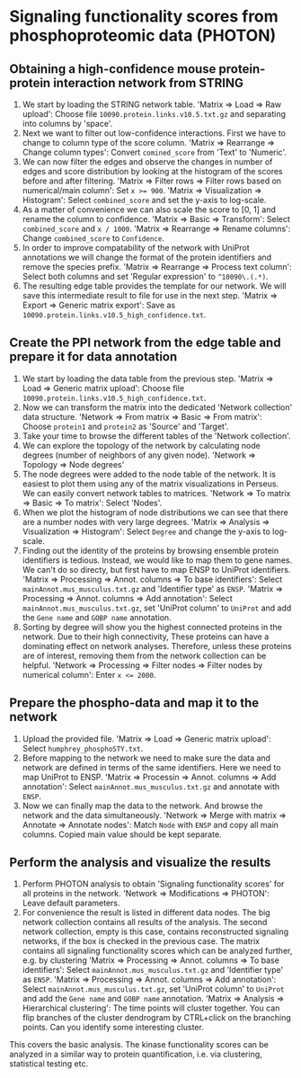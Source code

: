 # Signaling functionality scores from phosphoproteomic data (PHOTON)
## Obtaining a high-confidence mouse protein-protein interaction network from STRING
1. We start by loading the STRING network table.
    'Matrix => Load => Raw upload': Choose file `10090.protein.links.v10.5.txt.gz` and
    separating into columns by 'space'.
2. Next we want to filter out low-confidence interactions.
    First we have to change to column type of the score column.
    'Matrix => Rearrange => Change column types': Convert `comined_score` from 'Text' to 'Numeric'.
3. We can now filter the edges and observe the changes in number of edges
    and score distribution by looking at the histogram of the scores before and after filtering.
    'Matrix => Filter rows => Filter rows based on numerical/main column': Set `x >= 900`.
    'Matrix => Visualization => Histogram': Select `combined_score` and set the y-axis to log-scale.
4. As a matter of convenience we can also scale the score to [0, 1] and rename the column to confidence.
    'Matrix => Basic => Transform': Select `combined_score` and `x / 1000`.
    'Matrix => Rearrange => Rename columns': Change `combined_score` to `Confidence`.
5. In order to improve compatability of the network with UniProt annotations we will
    change the format of the protein identifiers and remove the species prefix.
    'Matrix => Rearrange => Process text column': Select both columns and set
    'Regular expression' to `^10090\.(.*)`.
6. The resulting edge table provides the template for our network. We will save this
    intermediate result to file for use in the next step.
    'Matrix => Export => Generic matrix export': Save as `10090.protein.links.v10.5_high_confidence.txt`.

## Create the PPI network from the edge table and prepare it for data annotation
1. We start by loading the data table from the previous step.
    'Matrix => Load => Generic matrix upload': Choose file `10090.protein.links.v10.5_high_confidence.txt`.
2. Now we can transform the matrix into the dedicated 'Network collection' data structure.
    'Network => From matrix => Basic => From matrix': Choose `protein1` and `protein2` as 'Source' and 'Target'.
3. Take your time to browse the different tables of the 'Network collection'.
4. We can explore the topology of the network by calculating node degrees (number of neighbors of any given node).
    'Network => Topology => Node degrees'
5. The node degrees were added to the node table of the network. It is easiest to plot them
    using any of the matrix visualizations in Perseus. We can easily convert network tables
    to matrices.
    'Network => To matrix => Basic => To matrix': Select 'Nodes'.
6. When we plot the histogram of node distributions we can see that there are a number nodes with
    very large degrees.
    'Matrix => Analysis => Visualization => Histogram': Select `Degree` and change the y-axis to log-scale.
7. Finding out the identity of the proteins by browsing ensemble protein identifiers is tedious.
    Instead, we would like to map them to gene names. We can't do so directy, but first have to map
    ENSP to UniProt identifiers.
    'Matrix => Processing => Annot. columns => To base identifiers': Select `mainAnnot.mus_musculus.txt.gz`
    and 'Identifier type' as `ENSP`.
    'Matrix => Processing => Annot. columns => Add annotation': Select `mainAnnot.mus_musculus.txt.gz`,
    set 'UniProt column' to `UniProt` and add the `Gene name` and `GOBP name` annotation.
8. Sorting by degree will show you the highest connected proteins in the network. Due to their high connectivity,
    These proteins can have a dominating effect on network analyses. Therefore, unless these proteins
    are of interest, removing them from the network collection can be helpful.
    'Network => Processing => Filter nodes => Filter nodes by numerical column': Enter `x <= 2000`.

## Prepare the phospho-data and map it to the network
1. Upload the provided file.
    'Matrix => Load => Generic matrix upload': Select `humphrey_phosphoSTY.txt`.
2. Before mapping to the network we need to make sure the data and network are defined
    in terms of the same identifiers. Here we need to map UniProt to ENSP.
    'Matrix => Processin => Annot. columns => Add annotation': Select `mainAnnot.mus_musculus.txt.gz`
    and annotate with `ENSP`.
3. Now we can finally map the data to the network. And browse the network and the data simultaneously.
    'Network => Merge with matrix => Annotate => Annotate nodes': Match `Node` with `ENSP` and copy
    all main columns. Copied main value should be kept separate.

## Perform the analysis and visualize the results
1. Perform PHOTON analysis to obtain 'Signaling functionality scores' for all proteins in the network.
    'Network => Modifications => PHOTON': Leave default parameters.
2. For convenience the result is listed in different data nodes. The big network collection contains
    all results of the analysis. The second network collection, empty is this case, contains reconstructed
    signaling networks, if the box is checked in the previous case. The matrix contains all signaling
    functionality scores which can be analyzed further, e.g. by clustering
    'Matrix => Processing => Annot. columns => To base identifiers': Select `mainAnnot.mus_musculus.txt.gz`
    and 'Identifier type' as `ENSP`.
    'Matrix => Processing => Annot. columns => Add annotation': Select `mainAnnot.mus_musculus.txt.gz`,
    set 'UniProt column' to `UniProt` and add the `Gene name` and `GOBP name` annotation.
    'Matrix => Analysis => Hierarchical clustering': The time points will cluster together. You can
    flip branches of the cluster dendrogram by CTRL+click on the branching points. Can you
    identify some interesting cluster.

This covers the basic analysis. The kinase functionality scores can be analyzed in a similar way
to protein quantification, i.e. via clustering, statistical testing etc.

